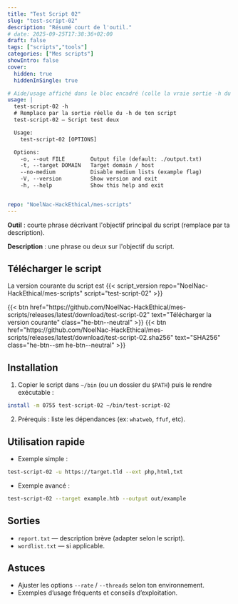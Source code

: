 ```yaml
---
title: "Test Script 02"
slug: "test-script-02"
description: "Résumé court de l'outil."
# date: 2025-09-25T17:38:36+02:00
draft: false
tags: ["scripts","tools"]
categories: ["Mes scripts"]
showIntro: false
cover:
  hidden: true
  hiddenInSingle: true

# Aide/usage affiché dans le bloc encadré (colle la vraie sortie -h du script)
usage: |
  test-script-02 -h
  # Remplace par la sortie réelle du -h de ton script
  test-script-02 — Script test deux

  Usage:
    test-script-02 [OPTIONS]

  Options:
    -o, --out FILE        Output file (default: ./output.txt)
    -t, --target DOMAIN   Target domain / host
    --no-medium           Disable medium lists (example flag)
    -V, --version         Show version and exit
    -h, --help            Show this help and exit


repo: "NoelNac-HackEthical/mes-scripts"
---
```


**Outil** : courte phrase décrivant l'objectif principal du script (remplace par ta description).

**Description** : une phrase ou deux sur l'objectif du script.

<!-- USAGE -->

## Télécharger le script

<p class="version-line">
  La version courante du script est
  {{< script_version repo="NoelNac-HackEthical/mes-scripts" script="test-script-02" >}}
</p>

<div class="dl-row">
  {{< btn href="https://github.com/NoelNac-HackEthical/mes-scripts/releases/latest/download/test-script-02"
          text="Télécharger la version courante"
          class="he-btn--neutral" >}}
  {{< btn href="https://github.com/NoelNac-HackEthical/mes-scripts/releases/latest/download/test-script-02.sha256"
          text="SHA256"
          class="he-btn--sm he-btn--neutral" >}}
</div>

## Installation

1. Copier le script dans `~/bin` (ou un dossier du `$PATH`) puis le rendre exécutable :

```bash
install -m 0755 test-script-02 ~/bin/test-script-02
```

2. Prérequis : liste les dépendances (ex: `whatweb`, `ffuf`, etc).

## Utilisation rapide

- Exemple simple :

```bash
test-script-02 -u https://target.tld --ext php,html,txt
```

- Exemple avancé :

```bash
test-script-02 --target example.htb --output out/example
```

## Sorties

- `report.txt` — description brève (adapter selon le script).  
- `wordlist.txt` — si applicable.

## Astuces

- Ajuster les options `--rate` / `--threads` selon ton environnement.  
- Exemples d’usage fréquents et conseils d’exploitation.
